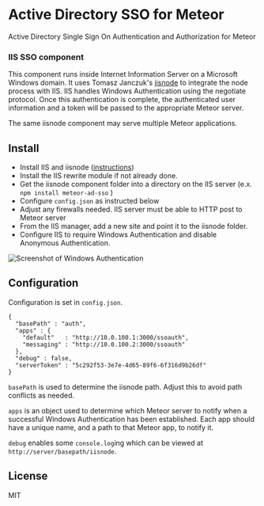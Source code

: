 # Active Directory SSO for Meteor

Active Directory Single Sign On Authentication and Authorization for Meteor

### IIS SSO component

This component runs inside Internet Information Server on a Microsoft Windows
domain. It uses Tomasz Janczuk's [iisnode](https://github.com/tjanczuk/iisnode) to integrate the node
process with IIS. IIS handles Windows Authentication using the negotiate protocol.
Once this authentication is complete, the authenticated user information and a token
will be passed to the appropriate Meteor server.

The same iisnode component may serve multiple Meteor applications.

## Install

* Install IIS and iisnode ([instructions](https://github.com/tjanczuk/iisnode#hosting-nodejs-applications-in-iis-on-windows))
* Install the IIS rewrite module if not already done.
* Get the iisnode component folder into a directory on the IIS server (e.x. `npm install meteor-ad-sso` )
* Configure `config.json` as instructed below
* Adjust any firewalls needed. IIS server must be able to HTTP post to Meteor server
* From the IIS manager, add a new site and point it to the iisnode folder.
* Configure IIS to require Windows Authentication and disable Anonymous Authentication.

![Screenshot of Windows Authentication](https://raw.githubusercontent.com/emgee3/meteor-ad-sso/master/iisnode-meteor-ad-sso/screenshot.png)

## Configuration

Configuration is set in `config.json`.

    {
      "basePath" : "auth",
      "apps" : {
        "default"   : "http://10.0.100.1:3000/ssoauth",
        "messaging" : "http://10.0.100.2:3000/ssoauth"
      },
      "debug" : false,
      "serverToken" : "5c292f53-3e7e-4d65-89f6-6f316d9b26df"
    }

`basePath` is used to determine the iisnode path. Adjust this to avoid path conflicts as needed.

`apps` is an object used to determine which Meteor server to notify when a successful Windows
Authentication has been established. Each app should have a unique name, and a path to that
Meteor app, to notify it.

`debug` enables some `console.log`ing which can be viewed at `http://server/basepath/iisnode`.

## License
MIT
